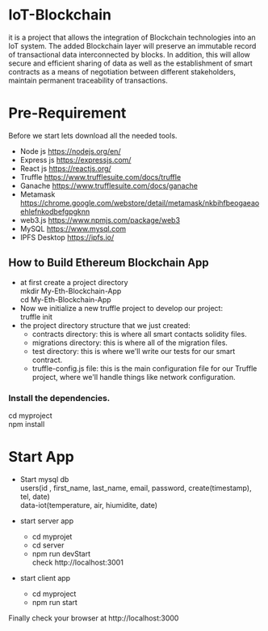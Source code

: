 # IoT-Blockchain
it is a project that allows the integration of Blockchain technologies into an IoT system. The added Blockchain layer will preserve an immutable record of transactional data interconnected by blocks. In addition, this will allow secure and efficient sharing of data as well as the establishment of smart contracts as a means of negotiation between different stakeholders, maintain permanent traceability of transactions.
# Pre-Requirement
Before we start lets download all the needed tools.

* Node js https://nodejs.org/en/
* Express js https://expressjs.com/
* React js https://reactjs.org/
* Truffle https://www.trufflesuite.com/docs/truffle
* Ganache https://www.trufflesuite.com/docs/ganache
* Metamask https://chrome.google.com/webstore/detail/metamask/nkbihfbeogaeaoehlefnkodbefgpgknn
* web3.js https://www.npmjs.com/package/web3
* MySQL https://www.mysql.com
* IPFS Desktop https://ipfs.io/
## How to Build Ethereum Blockchain App
* at first create a project directory <br/>
     mkdir My-Eth-Blockchain-App <br/>
     cd My-Eth-Blockchain-App <br/>
 * Now we initialize a new truffle project to develop our project:<br/>
     truffle init
 * the project directory structure that we just created:
   * contracts directory: this is where all smart contacts solidity files.
   * migrations directory: this is where all of the migration files.
   * test directory: this is where we'll write our tests for our smart contract.
   * truffle-config.js file: this is the main configuration file for our Truffle project, where we'll handle things like network configuration.

### Install the dependencies.

cd myproject <br/>
npm install <br/>

# Start App

* Start mysql db <br/>
users(id , first_name, last_name, email, password, create(timestamp), tel, date) <br/>
data-iot(temperature, air, hiumidite, date) <br/>
* start server app

  * cd myprojet <br/>
  * cd server <br/>
  * npm run devStart<br/>
  check  http://localhost:3001

* start client app

  * cd myproject <br/>
  * npm run start


Finally check your browser at http://localhost:3000

